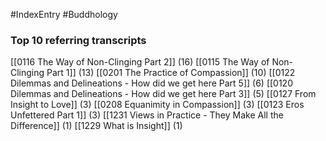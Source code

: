 #IndexEntry #Buddhology

### Top 10 referring transcripts
[[0116 The Way of Non-Clinging Part 2]] (16)
[[0115 The Way of Non-Clinging Part 1]] (13)
[[0201 The Practice of Compassion]] (10)
[[0122 Dilemmas and Delineations - How did we get here Part 5]] (6)
[[0120 Dilemmas and Delineations - How did we get here Part 3]] (5)
[[0127 From Insight to Love]] (3)
[[0208 Equanimity in Compassion]] (3)
[[0123 Eros Unfettered Part 1]] (3)
[[1231 Views in Practice - They Make All the Difference]] (1)
[[1229 What is Insight]] (1)

